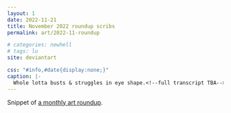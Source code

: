 ```yaml
---
layout: 1
date: 2022-11-21
title: November 2022 roundup scribs
permalink: art/2022-11-roundup

# categories: newhell
# tags: lu
site: deviantart

css: "#info,#date{display:none;}"
caption: |-
  Whole lotta busts & struggles in eye shape.<!--full transcript TBA-->
---
```

Snippet of [a monthly art roundup](https://www.deviantart.com/a-flyleaf/art/roundup-11-2022-spongebob-fish-voice-MY-LEG-943240452).